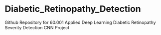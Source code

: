 # Diabetic_Retinopathy_Detection
Github Repository for 60.001 Applied Deep Learning  Diabetic Retinopathy Severity Detection CNN Project
